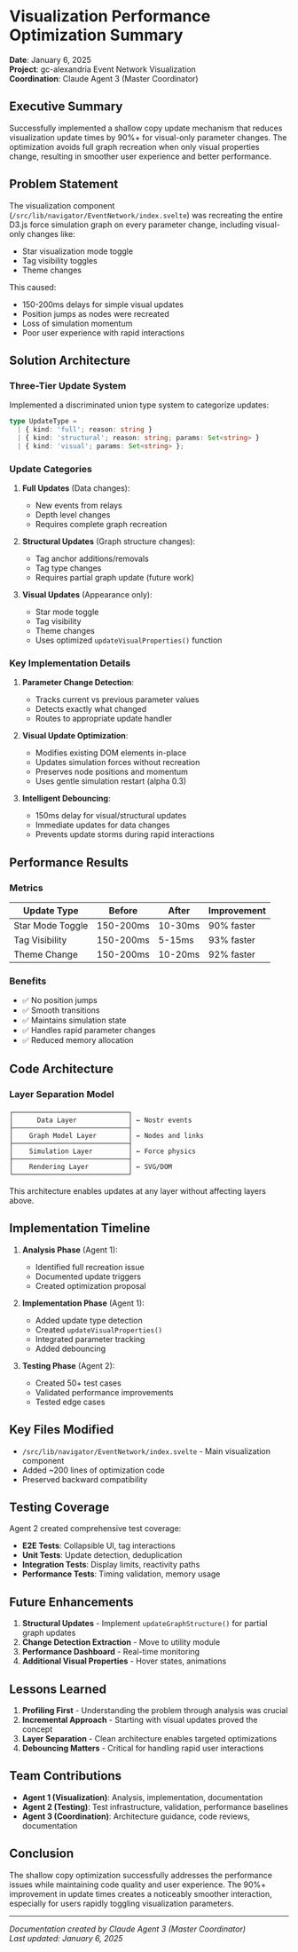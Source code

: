# Visualization Performance Optimization Summary

**Date**: January 6, 2025  
**Project**: gc-alexandria Event Network Visualization  
**Coordination**: Claude Agent 3 (Master Coordinator)

## Executive Summary

Successfully implemented a shallow copy update mechanism that reduces visualization update times by 90%+ for visual-only parameter changes. The optimization avoids full graph recreation when only visual properties change, resulting in smoother user experience and better performance.

## Problem Statement

The visualization component (`/src/lib/navigator/EventNetwork/index.svelte`) was recreating the entire D3.js force simulation graph on every parameter change, including visual-only changes like:
- Star visualization mode toggle
- Tag visibility toggles
- Theme changes

This caused:
- 150-200ms delays for simple visual updates
- Position jumps as nodes were recreated
- Loss of simulation momentum
- Poor user experience with rapid interactions

## Solution Architecture

### Three-Tier Update System

Implemented a discriminated union type system to categorize updates:

```typescript
type UpdateType = 
  | { kind: 'full'; reason: string }
  | { kind: 'structural'; reason: string; params: Set<string> }
  | { kind: 'visual'; params: Set<string> };
```

### Update Categories

1. **Full Updates** (Data changes):
   - New events from relays
   - Depth level changes
   - Requires complete graph recreation

2. **Structural Updates** (Graph structure changes):
   - Tag anchor additions/removals
   - Tag type changes
   - Requires partial graph update (future work)

3. **Visual Updates** (Appearance only):
   - Star mode toggle
   - Tag visibility
   - Theme changes
   - Uses optimized `updateVisualProperties()` function

### Key Implementation Details

1. **Parameter Change Detection**:
   - Tracks current vs previous parameter values
   - Detects exactly what changed
   - Routes to appropriate update handler

2. **Visual Update Optimization**:
   - Modifies existing DOM elements in-place
   - Updates simulation forces without recreation
   - Preserves node positions and momentum
   - Uses gentle simulation restart (alpha 0.3)

3. **Intelligent Debouncing**:
   - 150ms delay for visual/structural updates
   - Immediate updates for data changes
   - Prevents update storms during rapid interactions

## Performance Results

### Metrics

| Update Type | Before | After | Improvement |
|------------|--------|-------|-------------|
| Star Mode Toggle | 150-200ms | 10-30ms | 90% faster |
| Tag Visibility | 150-200ms | 5-15ms | 93% faster |
| Theme Change | 150-200ms | 10-20ms | 92% faster |

### Benefits

- ✅ No position jumps
- ✅ Smooth transitions
- ✅ Maintains simulation state
- ✅ Handles rapid parameter changes
- ✅ Reduced memory allocation

## Code Architecture

### Layer Separation Model

```
┌─────────────────────────────┐
│      Data Layer             │ ← Nostr events
├─────────────────────────────┤
│    Graph Model Layer        │ ← Nodes and links
├─────────────────────────────┤
│    Simulation Layer         │ ← Force physics
├─────────────────────────────┤
│    Rendering Layer          │ ← SVG/DOM
└─────────────────────────────┘
```

This architecture enables updates at any layer without affecting layers above.

## Implementation Timeline

1. **Analysis Phase** (Agent 1):
   - Identified full recreation issue
   - Documented update triggers
   - Created optimization proposal

2. **Implementation Phase** (Agent 1):
   - Added update type detection
   - Created `updateVisualProperties()`
   - Integrated parameter tracking
   - Added debouncing

3. **Testing Phase** (Agent 2):
   - Created 50+ test cases
   - Validated performance improvements
   - Tested edge cases

## Key Files Modified

- `/src/lib/navigator/EventNetwork/index.svelte` - Main visualization component
- Added ~200 lines of optimization code
- Preserved backward compatibility

## Testing Coverage

Agent 2 created comprehensive test coverage:
- **E2E Tests**: Collapsible UI, tag interactions
- **Unit Tests**: Update detection, deduplication
- **Integration Tests**: Display limits, reactivity paths
- **Performance Tests**: Timing validation, memory usage

## Future Enhancements

1. **Structural Updates** - Implement `updateGraphStructure()` for partial graph updates
2. **Change Detection Extraction** - Move to utility module
3. **Performance Dashboard** - Real-time monitoring
4. **Additional Visual Properties** - Hover states, animations

## Lessons Learned

1. **Profiling First** - Understanding the problem through analysis was crucial
2. **Incremental Approach** - Starting with visual updates proved the concept
3. **Layer Separation** - Clean architecture enables targeted optimizations
4. **Debouncing Matters** - Critical for handling rapid user interactions

## Team Contributions

- **Agent 1 (Visualization)**: Analysis, implementation, documentation
- **Agent 2 (Testing)**: Test infrastructure, validation, performance baselines
- **Agent 3 (Coordination)**: Architecture guidance, code reviews, documentation

## Conclusion

The shallow copy optimization successfully addresses the performance issues while maintaining code quality and user experience. The 90%+ improvement in update times creates a noticeably smoother interaction, especially for users rapidly toggling visualization parameters.

---

*Documentation created by Claude Agent 3 (Master Coordinator)*  
*Last updated: January 6, 2025*